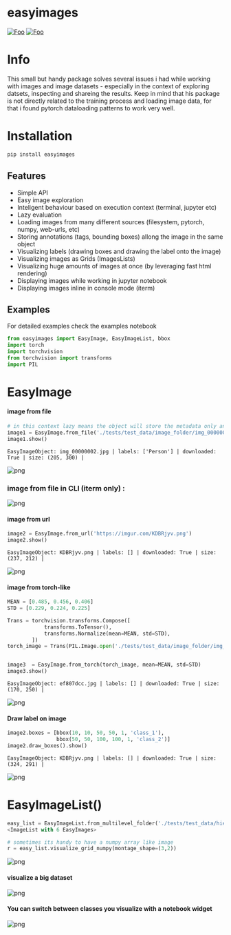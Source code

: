 
# easyimages

[![Foo](https://img.shields.io/pypi/v/easyimages.svg)](https://pypi.python.org/pypi/easyimages)
[![Foo](https://img.shields.io/travis/i008/easyimages.svg)](https://travis-ci.org/i008/easyimages)


# Info

This small but handy package solves several issues i had while working with images and image datasets - especially in the context
of exploring datsets, inspecting and shareing the results.
Keep in mind that his package is not directly related to the training process and loading
image data, for that i found pytorch dataloading patterns to work very well.

# Installation
```bash
pip install easyimages
```


Features
--------
- Simple API
- Easy image exploration
- Inteligent behaviour based on execution context (terminal, jupyter etc)
- Lazy evaluation
- Loading images from many different sources (filesystem, pytorch, numpy, web-urls, etc)
- Storing annotations (tags, bounding boxes) allong the image in the same object
- Visualizing labels (drawing boxes and drawing the label onto the image)
- Visualizing images as Grids (ImagesLists)
- Visualizing huge amounts of images at once (by leveraging fast html rendering)
- Displaying images while working in jupyter notebook
- Displaying images inline in console mode (iterm)



Examples
--------

For detailed examples check the examples notebook





```python
from easyimages import EasyImage, EasyImageList, bbox
import torch
import torchvision
from torchvision import transforms
import PIL
```

# EasyImage


####  image from file


```python
# in this context lazy means the object will store the metadata only and will not open the file just yet
image1 = EasyImage.from_file('./tests/test_data/image_folder/img_00000002.jpg',label=['Person'], lazy=True)
image1.show()
```

    EasyImageObject: img_00000002.jpg | labels: ['Person'] | downloaded: True | size: (205, 300) |





![png](example/output_2_1.png)



### image from file in CLI (iterm only) :

![png](example/easy_cli.png)

####  image from url



```python
image2 = EasyImage.from_url('https://imgur.com/KDBRjyv.png')
image2.show()
```

    EasyImageObject: KDBRjyv.png | labels: [] | downloaded: True | size: (237, 212) |





![png](example/output_4_1.png)



####  image from torch-like


```python
MEAN = [0.485, 0.456, 0.406]
STD = [0.229, 0.224, 0.225]

Trans = torchvision.transforms.Compose([
            transforms.ToTensor(),
            transforms.Normalize(mean=MEAN, std=STD),
        ])
torch_image = Trans(PIL.Image.open('./tests/test_data/image_folder/img_00000003.jpg'))


image3  = EasyImage.from_torch(torch_image, mean=MEAN, std=STD)
image3.show()
```

    EasyImageObject: ef807dcc.jpg | labels: [] | downloaded: True | size: (170, 250) |


![png](example/output_6_1.png)



#### Draw label on image


```python
image2.boxes = [bbox(10, 10, 50, 50, 1, 'class_1'),
                bbox(50, 50, 100, 100, 1, 'class_2')]
image2.draw_boxes().show()
```

    EasyImageObject: KDBRjyv.png | labels: [] | downloaded: True | size: (324, 291) |



![png](example/output_8_1.png)



# EasyImageList()


```python
easy_list = EasyImageList.from_multilevel_folder('./tests/test_data/hierarchy_images/')
<ImageList with 6 EasyImages>

```



```python
# sometimes its handy to have a numpy array like image
r = easy_list.visualize_grid_numpy(montage_shape=(3,2))
```


![png](example/output_12_0.png)


#### visualize a big dataset

![png](example/vis.png)

#### You can switch between classes you visualize with a notebook widget

![png](example/widget.png)
